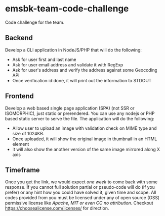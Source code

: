 # emsbk-team-code-challenge
Code challenge for the team.

## Backend
Develop a CLI application in NodeJS/PHP that will do the following:

* Ask for user first and last name
* Ask for user email address and validate it with RegExp
* Ask for user's address and verify the address against some Geocoding API
* Once verification id done, it will print out the information to STDOUT


## Frontend

Develop a web based single page application (SPA) (not SSR or ISOMORPHIC), just static or prerendered. You can use any nodejs or PHP based static server to serve the file. The application will do the following:

* Allow user to upload an image with validation check on MIME type and size of 1024KB.
* Once uploaded, it will show the original image in thumbnail in an HTML element
* It will also show the another version of the same image mirrored along X axis

## Timeframe

Once you get the link, we would expect *one week* to come back with some response. If you cannot full solution partial or pseudo-code will do (if you prefer) or any hint how you could have solved it, given time and scope. All codes provided from you must be licensed under any of open source (OSS) permissive license like *Apache, MIT or even CC no attribution*. Checkout https://choosealicense.com/licenses/ for direction.
